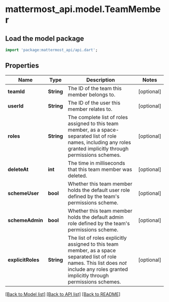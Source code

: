 # mattermost_api.model.TeamMember

## Load the model package
```dart
import 'package:mattermost_api/api.dart';
```

## Properties
Name | Type | Description | Notes
------------ | ------------- | ------------- | -------------
**teamId** | **String** | The ID of the team this member belongs to. | [optional] 
**userId** | **String** | The ID of the user this member relates to. | [optional] 
**roles** | **String** | The complete list of roles assigned to this team member, as a space-separated list of role names, including any roles granted implicitly through permissions schemes. | [optional] 
**deleteAt** | **int** | The time in milliseconds that this team member was deleted. | [optional] 
**schemeUser** | **bool** | Whether this team member holds the default user role defined by the team's permissions scheme. | [optional] 
**schemeAdmin** | **bool** | Whether this team member holds the default admin role defined by the team's permissions scheme. | [optional] 
**explicitRoles** | **String** | The list of roles explicitly assigned to this team member, as a space separated list of role names. This list does *not* include any roles granted implicitly through permissions schemes. | [optional] 

[[Back to Model list]](../README.md#documentation-for-models) [[Back to API list]](../README.md#documentation-for-api-endpoints) [[Back to README]](../README.md)


